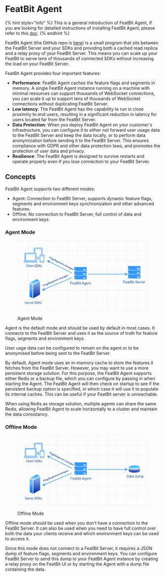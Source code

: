 # FeatBit Agent

{% hint style="info" %}
This is a general introduction of FeatBit Agent, if you are looking for detailed instructions of installing FeatBit Agent, please refer to this [doc](https://github.com/featbit/featbit-agent#installation).
{% endhint %}

FeatBit Agent (the GitHub repo is [here](https://github.com/featbit/featbit-agent)) is a small program that sits between the FeatBit Server and your SDKs and providing both a cached read replica and a relay proxy of your FeatBit Server. This means you can scale up your FeatBit to serve tens of thousands of connected SDKs without increasing the load on your FeatBit Server.

FeatBit Agent provides four important features:

* **Performance**: FeatBit Agent caches the feature flags and segments in memory. A single FeatBit Agent instance running on a machine with minimal resources can support thousands of WebSocket connections, you can scale it up to support tens of thousands of WebSocket connections without duplicating FeatBit Server. &#x20;
* **Low latency**: The FeatBit Agent has the capability to run in close proximity to end users, resulting in a significant reduction in latency for users located far from the FeatBit Server.
* **Data Protection**: When you deploy FeatBit Agent on your customer's infrastructure, you can configure it to either not forward user usage data to the FeatBit Server and keep the data locally, or to perform data anonymization before sending it to the FeatBit Server. This ensures compliance with GDPR and other data protection laws, and promotes the protection of user data and privacy.
* **Resilience**: The FeatBit Agent is designed to survive restarts and operate properly even if you lose connection to your FeatBit Server.

## Concepts

FeatBit Agent supports two different modes:

* Agent: Connection to FeatBit Server, supports dynamic feature flags, segments and environment keys synchronization and other advanced features.
* Offline: No connection to FeatBit Server, full control of data and environment keys.

### Agent Mode

<figure><img src="../.gitbook/assets/image (51).png" alt=""><figcaption><p>Agent Mode</p></figcaption></figure>

Agent is the default mode and should be used by default in most cases. It connects to the FeatBit Server and uses it as the source of truth for feature flags, segments and environment keys.

User uage data can be configured to remain on the agent or to be anonymised before being sent to the FeatBit Server.

By default, Agent mode uses an in-memory cache to store the features it fetches from the FeatBit Server. However, you may want to use a more persistent storage solution. For this purpose, the FeatBit Agent supports either Redis or a backup file, which you can configure by passing in when starting the Agent. The FeatBit Agent will then check on startup to see if the persistent backup option is specified, in which case it will use it to populate its internal caches. This can be useful if your FeatBit server is unreachable.

When using Redis as storage solution, multiple agents can share the same Redis, allowing FeatBit Agent to scale horizontally to a cluster and maintain the data consistancy.&#x20;

### Offline Mode

<figure><img src="../.gitbook/assets/image (192).png" alt=""><figcaption><p>Offline Mode</p></figcaption></figure>

Offline mode should be used when you don't have a connection to the FeatBit Server. It can also be used when you need to have full control over both the data your clients receive and which environment keys can be used to access it.

Since this mode does not connect to a FeatBit Server, it requires a JSON dump of feature flags, segments and environment keys. You can configure FeatBit Server to send this dump to your FeatBit Agent instance by creating a relay proxy on the FeatBit UI or by starting the Agent with a dump file containing the data.&#x20;
